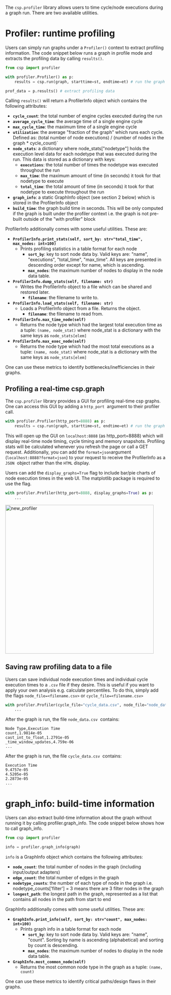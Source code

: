 
The `csp.profiler` library allows users to time cycle/node executions during a graph run. There are two available utilities.



# Profiler: runtime profiling

Users can simply run graphs under a `Profiler()` context to extract profiling information.
The code snippet below runs a graph in profile mode and extracts the profiling data by calling `results()`.

```python
from csp import profiler

with profiler.Profiler() as p:
    results = csp.run(graph, starttime=st, endtime=et) # run the graph normally

prof_data = p.results() # extract profiling data
```

Calling `results()` will return a ProfilerInfo object which contains the following attributes:

-  **`cycle_count`**: the total number of engine cycles executed during the run
-  **`average_cycle_time`**: the average time of a single engine cycle 
-  **`max_cycle_time`**: the maximum time of a single engine cycle 
-  **`utilization`**: the average "fraction of the graph" which runs each cycle. Defined as: (total number of node executions) / (number of nodes in the graph * cycle_count)`
-  **`node_stats`**: a dictionary where node_stats\["nodetype"\] holds the execution level data for each nodetype that was executed during the run. This data is stored as a dictionary with keys:
    - **`executions`**: the total number of times the nodetype was executed throughout the run
    - **`max_time`**: the maximum amount of time (in seconds) it took for that nodetype to execute
    - **`total_time`**: the total amount of time (in seconds) it took for that nodetype to execute throughout the run
- **`graph_info`**: a static GraphInfo object (see section 2 below) which is stored in the ProfilerInfo object
- **`build_time`**: the graph build time in seconds. This will be only computed if the graph is built under the profiler context i.e. the graph is not pre-built outside of the "with profiler" block

ProfilerInfo additionally comes with some useful utilities. These are:

- **`ProfilerInfo.print_stats(self, sort_by: str="total_time", max_nodes: int=100)`**
    - Prints profiling statistics in a table format for each node
        - **`sort_by`**: key to sort node data by. Valid keys are: "name", "executions", "total_time", "max_time". All keys are presented in descending order except for name, which is ascending.
        - **`max_nodes`**: the maximum number of nodes to display in the node data table. 
- **`ProfilerInfo.dump_stats(self, filename: str)`**
    - Writes the ProfilerInfo object to a file which can be shared and restored later.
        - **`filename`**: the filename to write to.
- **`ProfilerInfo.load_stats(self, filename: str)`**
    - Loads a ProfilerInfo object from a file. Returns the object.
        - **`filename`**: the filename to read from.
- **`ProfilerInfo.max_time_node(self)`**
    - Returns the node type which had the largest total execution time as a tuple: `(name, node_stat)` where node_stat is a dictionary with the same keys as `node_stats[elem]`
- **`ProfilerInfo.max_exec_node(self)`**
    - Returns the node type which had the most total executions as a tuple: `(name, node_stat)` where node_stat is a dictionary with the same keys as `node_stats[elem]`



One can use these metrics to identify bottlenecks/inefficiencies in their graphs.



## Profiling a real-time csp.graph

The `csp.profiler` library provides a GUI for profiling real-time csp graphs.
One can access this GUI by adding a `http_port`  argument to their profiler call.

```python
with profiler.Profiler(http_port=8888) as p:
    results = csp.run(graph, starttime=st, endtime=et) # run the graph normally
```

This will open up the GUI on `localhost:8888` (as http_port=8888) which will display real-time node timing, cycle timing and memory snapshots.
Profiling stats will be calculated whenever you refresh the page or call a GET request.
Additionally, you can add the `format=json`argument (`localhost:8888?format=json`) to your request to receive the ProfilerInfo as a `JSON`  object rather than the `HTML` display.

Users can add the `display_graphs=True` flag to include bar/pie charts of node execution times in the web UI.
The matplotlib package is required to use the flag.

```python
with profiler.Profiler(http_port=8888, display_graphs=True) as p:
    ...
```

<img width="466" alt="new_profiler" src="https://github.com/Point72/csp/assets/3105306/6ef692d2-16c3-4adb-ad46-a72e1017aa79">


## Saving raw profiling data to a file

Users can save individual node execution times and individual cycle execution times to a `.csv` file if they desire.
This is useful if you want to apply your own analysis e.g. calculate percentiles.
To do this, simply add the flags `node_file=<filename.csv>` or `cycle_file=<filename.csv>`

```python
with profiler.Profiler(cycle_file="cycle_data.csv", node_file="node_data.csv") as p:
    ...
```

After the graph is run, the file `node_data.csv`  contains:

```
Node Type,Execution Time
count,1.9814e-05
cast_int_to_float,1.2791e-05
_time_window_updates,4.759e-06
...
```

After the graph is run, the file `cycle_data.csv`  contains:

```
Execution Time
9.4757e-05
4.5205e-05
2.2873e-05
...
```





# graph_info: build-time information

Users can also extract build-time information about the graph without running it by calling profiler.graph_info.
The code snippet below shows how to call graph_info.

```python
from csp import profiler

info = profiler.graph_info(graph)
```

`info` is a GraphInfo object which contains the following attributes:

- **`node_count`**: the total number of nodes in the graph (including input/output adapters)
- **`edge_count`**: the total number of edges in the graph
- **`nodetype_counts`**: the number of each type of node in the graph
    i.e. nodetype_counts\['filter'\] = 3 means there are 3 filter nodes in the graph
- **`longest_path`**: the longest path in the graph, represented as a list that contains all nodes in the path from start to end

GraphInfo additionally comes with some useful utilities. These are:

- **`GraphInfo.print_info(self, sort_by: str="count", max_nodes: int=100)`**
    - Prints graph info in a table format for each node
        - **`sort_by`**: key to sort node data by. Valid keys are: "name", "count".
            Sorting by name is ascending (alphabetical) and sorting by count is descending.
        - **`max_nodes`**: the maximum number of nodes to display in the node data table.
- **`GraphInfo.most_common_node(self)`**
    - Returns the most common node type in the graph as a tuple: `(name, count)`


One can use these metrics to identify critical paths/design flaws in their graphs.
